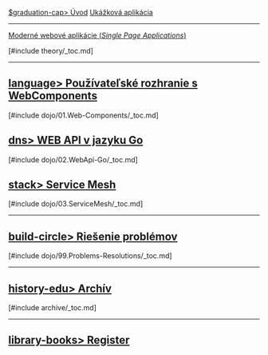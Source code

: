 
[$graduation-cap> Úvod](./README.md)
[Ukážková aplikácia](./ukazkova-aplikacia.md)

<hr />

[Moderné webové aplikácie (_Single Page Applications_)](./theory/00-README.md)

[#include theory/_toc.md]

<hr />

## [language> Používateľské rozhranie s WebComponents](dojo/01.Web-Components/000-README.md)

[#include dojo/01.Web-Components/_toc.md]

## [dns> WEB API v jazyku Go](dojo/02.WebApi-Go/000-README.md)
    
[#include dojo/02.WebApi-Go/_toc.md]

## [stack> Service Mesh](dojo/03.ServiceMesh/000-README.md)

[#include dojo/03.ServiceMesh/_toc.md]

<hr />

## [build-circle> Riešenie problémov](dojo/99.Problems-Resolutions/000-README.md)

[#include dojo/99.Problems-Resolutions/_toc.md]

<hr />

## [history-edu> Archív](./archive/000-README.md)

[#include archive/_toc.md]

<hr />

## [library-books> Register](./_glossary.md)

